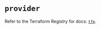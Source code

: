 # `provider`

Refer to the Terraform Registry for docs: [`tfe`](https://registry.terraform.io/providers/hashicorp/tfe/0.64.0/docs).
